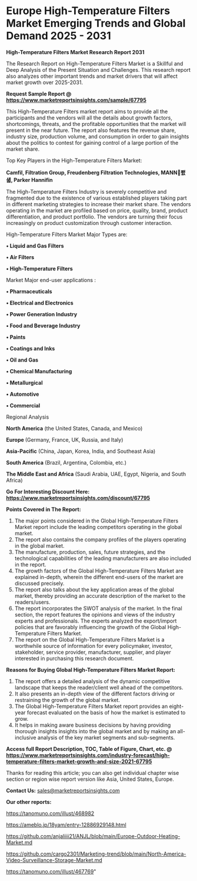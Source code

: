 # Europe High-Temperature Filters Market Emerging Trends and Global Demand 2025 - 2031

<strong>High-Temperature Filters Market Research Report 2031</strong>

The Research Report on High-Temperature Filters Market is a Skillful and Deep Analysis of the Present Situation and Challenges. This research report also analyzes other important trends and market drivers that will affect market growth over 2025-2031.

<strong>Request Sample Report @ <a href=https://www.marketreportsinsights.com/sample/67795>https://www.marketreportsinsights.com/sample/67795</a></strong>

This High-Temperature Filters market report aims to provide all the participants and the vendors will all the details about growth factors, shortcomings, threats, and the profitable opportunities that the market will present in the near future. The report also features the revenue share, industry size, production volume, and consumption in order to gain insights about the politics to contest for gaining control of a large portion of the market share.

Top Key Players in the High-Temperature Filters Market:

<strong>Camfil, Filtration Group, Freudenberg Filtration Technologies, MANN퐰섋, Parker Hannifin</strong>

The High-Temperature Filters Industry is severely competitive and fragmented due to the existence of various established players taking part in different marketing strategies to increase their market share. The vendors operating in the market are profiled based on price, quality, brand, product differentiation, and product portfolio. The vendors are turning their focus increasingly on product customization through customer interaction.

High-Temperature Filters Market Major Types are:

<strong>• Liquid and Gas Filters

• Air Filters

• High-Temperature Filters</strong>

Market Major end-user applications :

<strong>• Pharmaceuticals

• Electrical and Electronics

• Power Generation Industry

• Food and Beverage Industry

• Paints

• Coatings and Inks

• Oil and Gas

• Chemical Manufacturing

• Metallurgical

• Automotive

• Commercial</strong>

Regional Analysis

</u><strong><b>North America</b></strong> (the United States, Canada, and Mexico)

<strong><b>Europe </b></strong>(Germany, France, UK, Russia, and Italy)

<strong><b>Asia-Pacific</b></strong> (China, Japan, Korea, India, and Southeast Asia)

<strong><b>South America</b></strong> (Brazil, Argentina, Colombia, etc.)

<strong><b>The Middle East and Africa</b></strong> (Saudi Arabia, UAE, Egypt, Nigeria, and South Africa)

<strong>Go For Interesting Discount Here: <a href=https://www.marketreportsinsights.com/discount/67795>https://www.marketreportsinsights.com/discount/67795</a></strong>

<strong>Points Covered in The Report:</strong>
<ol>
  <li>The major points considered in the Global High-Temperature Filters Market report include the leading competitors operating in the global market.</li>
  <li>The report also contains the company profiles of the players operating in the global market.</li>
  <li>The manufacture, production, sales, future strategies, and the technological capabilities of the leading manufacturers are also included in the report.</li>
  <li>The growth factors of the Global High-Temperature Filters Market are explained in-depth, wherein the different end-users of the market are discussed precisely.</li>
  <li>The report also talks about the key application areas of the global market, thereby providing an accurate description of the market to the readers/users.</li>
  <li>The report incorporates the SWOT analysis of the market. In the final section, the report features the opinions and views of the industry experts and professionals. The experts analyzed the export/import policies that are favorably influencing the growth of the Global High-Temperature Filters Market.</li>
  <li>The report on the Global High-Temperature Filters Market is a worthwhile source of information for every policymaker, investor, stakeholder, service provider, manufacturer, supplier, and player interested in purchasing this research document.</li>
</ol>
<strong>Reasons for Buying Global High-Temperature Filters Market Report:</strong>

<ol>
  <li>The report offers a detailed analysis of the dynamic competitive landscape that keeps the reader/client well ahead of the competitors.</li>
  <li>It also presents an in-depth view of the different factors driving or restraining the growth of the global market.</li>
  <li>The Global High-Temperature Filters Market report provides an eight-year forecast evaluated on the basis of how the market is estimated to grow.</li>
  <li>It helps in making aware business decisions by having providing thorough insights insights into the global market and by making an all-inclusive analysis of the key market segments and sub-segments.</li>
</ol>
<strong>Access full Report Description, TOC, Table of Figure, Chart, etc. @ <a href=https://www.marketreportsinsights.com/industry-forecast/high-temperature-filters-market-growth-and-size-2021-67795>https://www.marketreportsinsights.com/industry-forecast/high-temperature-filters-market-growth-and-size-2021-67795</a></strong>


Thanks for reading this article; you can also get individual chapter wise section or region wise report version like Asia, United States, Europe.

<strong>Contact Us:</strong>
sales@marketreportsinsights.com

<strong>Our other reports:</strong>

<a href=https://tanomuno.com/illust/468982>https://tanomuno.com/illust/468982</a>

<a href=https://ameblo.jp/18yam/entry-12886929148.html>https://ameblo.jp/18yam/entry-12886929148.html</a>

<a href=https://github.com/anjaliiii21/ANJL/blob/main/Europe-Outdoor-Heating-Market.md>https://github.com/anjaliiii21/ANJL/blob/main/Europe-Outdoor-Heating-Market.md</a>

<a href=https://github.com/cargo2301/Marketing-trend/blob/main/North-America-Video-Surveillance-Storage-Market.md>https://github.com/cargo2301/Marketing-trend/blob/main/North-America-Video-Surveillance-Storage-Market.md</a>

<a href=https://tanomuno.com/illust/467769>https://tanomuno.com/illust/467769</a>"
